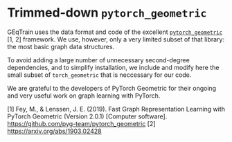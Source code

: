 # Trimmed-down `pytorch_geometric`

GEqTrain uses the data format and code of the excellent [`pytorch_geometric`](https://pytorch-geometric.readthedocs.io/en/latest/) [1, 2] framework. We use, however, only a very limited subset of that library: the most basic graph data structures. 

To avoid adding a large number of unnecessary second-degree dependencies, and to simplify installation, we include and modify here the small subset of `torch_geometric` that is neccessary for our code.

We are grateful to the developers of PyTorch Geometric for their ongoing and very useful work on graph learning with PyTorch.

  [1]  Fey, M., & Lenssen, J. E. (2019). Fast Graph Representation Learning with PyTorch Geometric (Version 2.0.1) [Computer software]. https://github.com/pyg-team/pytorch_geometric
  [2]  https://arxiv.org/abs/1903.02428
